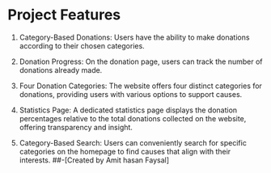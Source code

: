 # Project Features
1. Category-Based Donations: Users have the ability to make donations according to their chosen categories.

2. Donation Progress: On the donation page, users can track the number of donations already made.

3. Four Donation Categories: The website offers four distinct categories for donations, providing users with various options to support causes.

4. Statistics Page: A dedicated statistics page displays the donation percentages relative to the total donations collected on the website, offering transparency and insight.

5. Category-Based Search: Users can conveniently search for specific categories on the homepage to find causes that align with their interests.
##-[Created by Amit hasan Faysal]
